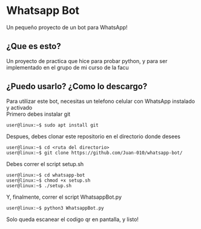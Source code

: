 # Whatsapp Bot
Un pequeño proyecto de un bot para WhatsApp!
## ¿Que es esto?
Un proyecto de practica que hice para probar python, y para ser implementado en el grupo de mi curso de la facu
## ¿Puedo usarlo? ¿Como lo descargo?
Para utilizar este bot, necesitas un telefono celular con WhatsApp instalado y activado  
Primero debes instalar git 
```console
user@linux:~$ sudo apt install git
```
Despues, debes clonar este repositorio en el directorio donde desees
```console
user@linux:~$ cd <ruta del directorio>
user@linux:~$ git clone https://github.com/Juan-010/whatsapp-bot/
```
Debes correr el script setup.sh
```console
user@linux:~$ cd whatsapp-bot
user@linux:~$ chmod +x setup.sh
user@linux:~$ ./setup.sh
```
Y, finalmente, correr el script WhatsappBot.py
```console
user@linux:~$ python3 WhatsappBot.py
```
Solo queda escanear el codigo qr en pantalla, y listo!
